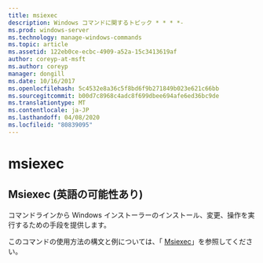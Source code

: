 ```yaml
---
title: msiexec
description: Windows コマンドに関するトピック * * * *-
ms.prod: windows-server
ms.technology: manage-windows-commands
ms.topic: article
ms.assetid: 122eb0ce-ecbc-4909-a52a-15c3413619af
author: coreyp-at-msft
ms.author: coreyp
manager: dongill
ms.date: 10/16/2017
ms.openlocfilehash: 5c4532e8a36c5f8bd6f9b271849b023e621c66bb
ms.sourcegitcommit: b00d7c8968c4adc8f699dbee694afe6ed36bc9de
ms.translationtype: MT
ms.contentlocale: ja-JP
ms.lasthandoff: 04/08/2020
ms.locfileid: "80839095"
---
```

# <a name="msiexec"></a>msiexec



## <a name="msiexec"></a>Msiexec (英語の可能性あり)

コマンドラインから Windows インストーラーのインストール、変更、操作を実行するための手段を提供します。

このコマンドの使用方法の構文と例については、「 [Msiexec](https://go.microsoft.com/fwlink/?LinkId=94329)」を参照してください。